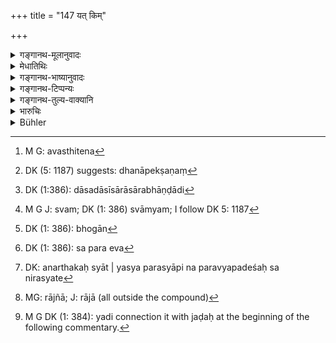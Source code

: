 +++
title = "147 यत् किम्"

+++

<details><summary>गङ्गानथ-मूलानुवादः</summary>

Whatever thing the owner meekly sees being used by others in his presence, for ten years,—that thing he does not deserve to recover.—(147)
</details>

<details><summary>मेधातिथिः</summary>

**यत् किंचिद् भुज्यमानम्** इत्य् व्यवस्थितेन[^२२६] संबन्धः । **धनीति** संनिधानात् सामान्यनिर्देशे ऽपि भुज्यमानधनोपेक्षणं[^२२७] प्रतीयते । **यत् किंचिद्** इति दासीदासासारभाण्डादि[^२२८] सर्वं ग्राहयति । न हि तल् लोके ऽत्यन्तं धनम् इति प्रसिद्धम्, गोभूहिरण्याद्य् एव महार्घं धनम् इति प्रसिद्धतरम् । तेनायम् अत्र वाक्यार्थः । **यत् किंचिद्** द्रव्यं परेण **भुज्यमानं धनी** धनस्वामी **दशवर्षाणि** यावत् **प्रेक्षते,** न किंचिद् वक्ति, न राजनि व्यवहरति, न कुलसमक्षं भोक्तारं वदति "मदीयम् एतत् किम् इति त्वया स्वयं भुज्यते" इति, **स** दशभ्यो वर्षेभ्य उत्तरकालं **न तल् लब्धुं** स्वीकर्तुम् **अर्हति** । निवर्तते ऽस्य स्वत्वम्[^२२९] इति यावत् । प्रेक्षणेन ज्ञेयतामात्रम् उच्यते, न प्रत्यक्षतैव । **संनिधाव्** इति वक्ष्यामः । 


[^२२९]:
     M G J: svam; DK (1: 386) svāmyam; I follow DK 5: 1187


[^२२८]:
     DK (1:386): dāsadāsīsārāsārabhāṇḍādi


[^२२७]:
     DK (5: 1187) suggests: dhanāpekṣaṇaṃ


[^२२६]:
     M G: avasthitena

**परैः,** न ज्ञातिसंबन्धिभिः । तथा च स्मृत्यन्तरम् "ज्ञातिसंबन्धिभिर् विना" इति ।


- संबन्धिबान्धवैश् चैव भुक्तं यज् जातिभिस् तथा ।

- न तद् भोगो[^२३०] निवर्तेत भोगम् अन्यत्र कल्पयेत् ॥


[^२३०]:
     DK (1: 386): bhogān

- <u>तद् अयुक्तम्</u> । अव्यवस्थैवं सति स्यात् । "के ज्ञातयः के वा संबन्धिनः" इति । संबन्धमात्रग्रहणे न किंचिद् व्यावर्त्यम् । तस्माद् येनान्यदीयं भुज्यते स एवं[^२३१] भवति । किं तु तथा सति परशब्दो ऽनुवादमात्रम् अनर्थः, कस्यापि न परव्यपदेशः । स निरस्यते,[^२३२] यथा भार्यापती पितापुत्राव् इति । तत्र ह्य् आत्मन्य् अपि व्यपदेशो ऽस्ति "अर्धो ह वा एष आत्मनो यज् जाया" (श्ब् ५.२.१.१०), "आत्मा वै पुत्र नामासि" (श्ब् १४.९.४.२६) इति । तेन दम्पत्योः पितृपुत्रयोर् न भोगाभोगौ कारणम् । तेषाम् अपि विभक्तधनानां भोगकाले प्राप्ते ऽभोगो बाधक एव । भार्याया अपि स्त्रीधने भर्तृसकाशाद् गृहीते बन्धेन पत्युर् भोगे नासिद्धिः । सा ह्य् आत्यन्तपरवती । नोभयोर् विभागो ऽस्ति । स्त्रीधनम् अपि तेनैव तस्याः परिपालनीयम् । "राजस्त्रीश्रोत्रियद्रव्याद्[^२३३] अन्यत्र" इति च पट्ःयते । 


[^२३३]:
     MG: rājñā; J: rājā (all outside the compound)


[^२३२]:
     DK: anarthakaḥ syāt | yasya parasyāpi na paravyapadeśaḥ sa nirasyate


[^२३१]:
     DK (1: 386): sa para eva

- एवम् अनेन स्वामिन उपेक्षमाणस्य स्वाम्यहानिर् उक्ता ॥ ८.१४७ ॥

_कस्य तर्हि तत् संभवतीत्य् एवम् अर्थम् उत्तरश्लोकः ।_ "न स तल् लब्धुम् अर्हति" इत्य् अस्य शेषः- "अजडश् चेद् अपोगण्डः**"** इति[^२३४] ।


[^२३४]:
     M G DK (1: 384): yadi connection it with jaḍaḥ at the beginning of the following commentary.
</details>

<details><summary>गङ्गानथ-भाष्यानुवादः</summary>

‘*Whatever thing being used*,’ etc.—such is the construction, ‘*being used*’ being brought back to the beginning.

‘*Owner*;’—though this general term has been used, yet the person meant is the owner of the thing whose use is being ignored.

‘*Whatever thing*’—includes all kinds of property, slaves, slave-girls, utensils large and small, and so forth; though all this is not usually spoken of as ‘*dhana*,’ ‘property,’ ‘wealth,’—which name is applied to gold, silver and other valuable articles.

The moaning of the sentence thus is this:—“When the owner of a property sees, for ten years, a certain property of his being used by another person,—and says nothing,—*i.e*., does not file a suit before the king, nor says to the user before his family ‘how is it that you are using this thing which belongs to me?’—such a man, after the lapse of ten years, does not deserve to ‘*recover*’—obtain possession of—that thing;—*i.e*., his ownership entirely ceases.”

What is meant by ‘*seeing*’ is *knowledge*, and not actual *seeing with the eyes*; which latter is expressed by the term ‘*in his presence*.’

‘*By others*’—is explained by some to mean *not by collaterals or relatives*; another *Smṛti* text adding these ‘collaterals and relatives’ as exceptions to the present rule:—‘when a thing is used by relatives and collaterals, the ownership does not cease.’

This however is not right; as this explanation would make the rule indefinite; it being uncertain who are to be regarded as ‘collaterals’ and ‘relatives.’ If ‘relationship’ in general were meant, then there would be no one left (who would not hear some sort of relationship to the man). Consequently the text must be taken to mean that the rule hero laid down applies to all cases where some one else uses a thing belonging ṭo another person.

In this case however the term ‘others’ would be merely re-iterative, and as such superfluous. For there is no person to whom the term ‘other’ could be applicable. The wife, the father and the son are all spoken of as ‘one’s own self;’ specially in such texts as—‘the wife is the half of one’s self,’ ‘it is one’s own self that is called the *son*.’ Hence between husband and wife, or between father and son, mere *using* cannot he regarded as a ground of ownership. In fact in their case also, if they are separated, when the time of using has arrived, if one does not use it, this fact becomes a precluder of his ownership. In the case of the wife’s dowry, if it has been pledged by the husband, her ownership does not cease by *using*, so long as the husband is alive, and the reason for this is that she is entirely dependent upon him, and there is no absolute separation between them; her dowry also has to be looked after by the husband; and the law also (verse 149) is found to make an exception in favour of the property of the king, the Vedic scholar, and women.

The present verse having described the loss of ownership of the owner who ignores adverse possession, the next verse proceeds to show to whom the said property passes over.—(147)
</details>

<details><summary>गङ्गानथ-टिप्पन्यः</summary>

This verse is quoted in *Smṛtitattva* (II, p. 222), which adds the following explanation:—‘If the rightful owner of a property looks upon his property being used by another, without his presenting it to him as a friendly gift, or some such thing,—and does not speak out, complain,—for ten years, then he is no longer entitled to receive it;
*i.e*., his ownership over it ceases’;—in *Vyavahāra-Bālambhaṭṭī* (p.
101),—and in *Vīramitrodaya* (Vyavahāra, 65b).
</details>

<details><summary>गङ्गानथ-तुल्य-वाक्यानि</summary>

**(verses 8.147-148)  
**

*Gautama* (12.37-38).—‘The property of a person who is neither an idiot
nor a minor, having been used by strangers before his eyes for ten years, comes to belong to him who uses it; but not if it is used by Vedic Scholars, ascetics or royal officials.’

*Vaśiṣṭha* (16.17)—‘Whatever property belonging to one has been enjoyed
by another person for ten years continuously is lost to the owner.’

*Yājñavalkya* (2.24).—‘If a man sees his landed property being enjoyed
by others, and does not complain about it, he loses it after twenty years of such possession: in the case of other properties, ownership lapses after only ten years’ adverse possession.’

*Śukranīti* (1.5.443-46).—‘The property which is ceaselessly enjoyed for
sixty years, even without title, cannot be claimed hack by anybody. The following cannot he destroyed by length of adverse possession: pledge, boundary-land, minor’s property, trust property, sealed deposit, female slaves, government property and property of the Vedic Scholar. The owner who is indifferent to his property and does not complain about trespasses on his property, cannot, get hack by law-suit that property, on the expiry of the above period.’

*Nārada* (1.78-80).—‘If a man is foolish enough to allow his goods to he
enjoyed by strangers in his own eyesight, they shall belong to the possessor, even in the presence, and during the life-time, of the rightful owner. Whatever the owner looking on quietly suffers to be enjoyed by strangers for ten years, though he is present, that cannot be recovered by him. If he is neither an idiot nor a minor, and the enjoyment takes place before his eyes, his right to it is extinct by law, and the possessor is allowed to keep it.’

*Bṛhaspati* (9.7, 9, 10).—‘He, whose possession has been continuous from
the time of occupation, and has never been interrupted for a period of thirty years, cannot he deprived of such property. He who does not raise a protest when a stranger is giving away his landed property in his sight, cannot again recover that estate, even though he he possessed of a written title to it. Possession held by three generations produces ownership for strangers, no doubt, when they are related to one another in the degree of a *Sapiṇḍa*: it does not stand good in the case of
*Sakulyas*.’

*Vyāsa* (Aparārka, p. 632).—‘If the landed property of a man has been
enjoyed by others for twenty years, his ownership to it is not restored.’
</details>

<details><summary>भारुचिः</summary>

प्रीतिरहितं यति किंचिद् ॥ ८.१४६ ॥
</details>

<details><summary>Bühler</summary>

147	(But in general) whatever (chattel) an owner sees enjoyed by others during ten years, while, though present, he says nothing, that (chattel) he shall not recover.
</details>
